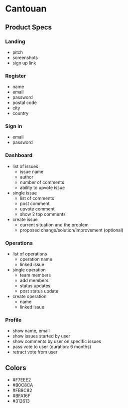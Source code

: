 # Cantouan

## Product Specs

### Landing
  * pitch
  * screenshots
  * sign up link

### Register
  * name
  * email
  * password
  * postal code
  * city
  * country

### Sign in
  * email
  * password

### Dashboard
  * list of issues
    * issue name
    * author
    * number of comments
    * ability to upvote issue
  * single issue
    * list of comments
    * post comment
    * upvote comment
    * show 2 top comments
  * create issue
    * current situation and the problem
    * proposed change/solution/improvement (optional)

### Operations
  * list of operations
    * operation name
    * linked issue
  * single operation
    * team members
    * add members
    * status updates
    * post status update
  * create operation
    * name
    * linked issue

### Profile
  * show name, email
  * show issues started by user
  * show comments by user on specific issues
  * pass vote to user (duration: 6 months)
  * retract vote from user


## Colors

* #F7EEE2
* #B0C8CA
* #FB8C82
* #BFA16F
* #312613
